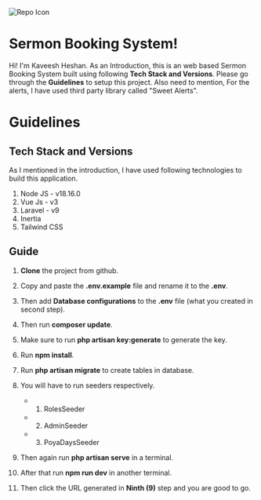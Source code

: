 ![Repo Icon](https://res.cloudinary.com/practicaldev/image/fetch/s--9NgX-7yY--/c_imagga_scale,f_auto,fl_progressive,h_900,q_auto,w_1600/https://dev-to-uploads.s3.amazonaws.com/uploads/articles/gan8yaqvmbfg7w3kj5fx.png)

# Sermon Booking System!

Hi! I'm Kaveesh Heshan. As an Introduction, this is an web based Sermon Booking System built using following **Tech Stack and Versions**. Please go through the **Guidelines** to setup this project. Also need to mention, For the alerts, I have used third party library called "Sweet Alerts".

# Guidelines

## Tech Stack and Versions

As I mentioned in the introduction, I have used following technologies to build this application.

1. Node JS - v18.16.0
2. Vue Js - v3
3. Laravel - v9
4. Inertia
5. Tailwind CSS

## Guide

1. **Clone** the project from github.
2. Copy and paste the **.env.example** file and rename it to the **.env**.
3. Then add **Database configurations** to the **.env** file (what you created in second step).
4. Then run **composer update**.
5. Make sure to run **php artisan key:generate** to generate the key.
6. Run **npm install**.
7. Run **php artisan migrate** to create tables in database.
8. You will have to run seeders respectively.

    -   1. RolesSeeder
    -   2. AdminSeeder
    -   3. PoyaDaysSeeder

9. Then again run **php artisan serve** in a terminal.
10. After that run **npm run dev** in another terminal.
11. Then click the URL generated in **Ninth (9)** step and you are good to go.
